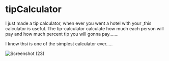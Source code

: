# tipCalculator
I just made a tip calculator, when ever you went a hotel with your ,this calculator is useful. The tip-calculator calculate how much each person will pay and how much percent tip you will gonna pay.......


I know thsi is one of the simplest calculator ever.....

![Screenshot (23)](https://user-images.githubusercontent.com/74350077/208461023-f55131fb-6ad7-4662-a53f-c1f55f2463ce.png)




